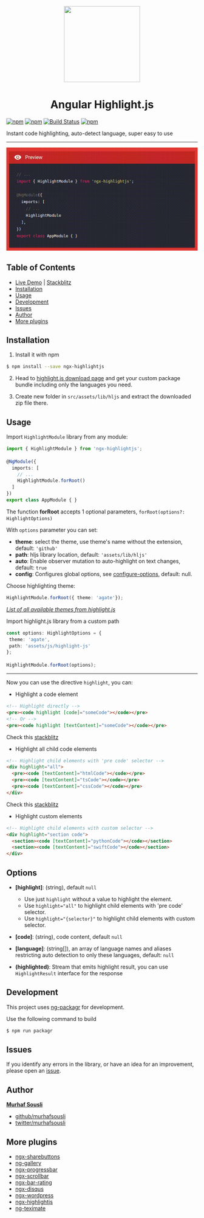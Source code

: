 <p align="center">
  <img height="200px" width="200px" style="text-align: center" src="https://cdn.rawgit.com/MurhafSousli/ngx-highlightjs/b8b00ec3/src/assets/logo.svg">
  <h1 align="center">Angular Highlight.js</h1>
</p>

[![npm](https://img.shields.io/badge/demo-online-ed1c46.svg)](https://murhafsousli.github.io/ngx-highlightjs/)
[![npm](https://img.shields.io/npm/v/ngx-highlightjs.svg?maxAge=2592000?style=plastic)](https://www.npmjs.com/package/ngx-highlightjs) 
[![Build Status](https://travis-ci.org/MurhafSousli/ngx-highlightjs.svg?branch=master)](https://www.npmjs.com/package/ngx-highlightjs) 
[![npm](https://img.shields.io/npm/l/express.svg?maxAge=2592000)](/LICENSE)

Instant code highlighting, auto-detect language, super easy to use
___

<p align="center">
  <img style="text-align: center;" src="src/assets/preview.gif?raw=true">
</p>

## Table of Contents

- [Live Demo](https://MurhafSousli.github.io/ngx-highlightjs/) | [Stackblitz](https://stackblitz.com/edit/ngx-highlightjs)
- [Installation](#installation)
- [Usage](#usage)
- [Development](#development)
- [Issues](#issues)
- [Author](#author)
- [More plugins](#more-plugins)

<a name="installation"/>

## Installation

1. Install it with npm

```bash
$ npm install --save ngx-highlightjs
```

2. Head to [highlight.js download page](https://highlightjs.org/download/) and get your custom package bundle including only the languages you need.

3. Create new folder in `src/assets/lib/hljs` and extract the downloaded zip file there.

<a name="usage"/>

## Usage

Import `HighlightModule` library from any module:

```ts
import { HighlightModule } from 'ngx-highlightjs';

@NgModule({
  imports: [
    // ...
    HighlightModule.forRoot()
  ]
})
export class AppModule { }
```

The function **forRoot** accepts 1 optional parameters, `forRoot(options?: HighlightOptions)`

With `options` parameter you can set:

- **theme**: select the theme, use theme's name without the extension, default: `'github'`
- **path**: hljs library location, default: `'assets/lib/hljs'`
- **auto**: Enable observer mutation to auto-highlight on text changes, default: `true`
- **config**: Configures global options, see [configure-options](http://highlightjs.readthedocs.io/en/latest/api.html#configure-options), default: null.

 Choose highlighting theme:

```ts
HighlightModule.forRoot({ theme: 'agate'});
```

_[List of all available themes from highlight.js](https://github.com/isagalaev/highlight.js/tree/master/src/styles)_

 Import highlight.js library from a custom path
 ```ts
const options: HighlightOptions = {
  theme: 'agate',
  path: 'assets/js/highlight-js'
};

HighlightModule.forRoot(options);
 ```

---

Now you can use the directive `highlight`, you can:

- Highlight a code element

```html
<!-- Highlight directly -->
<pre><code highlight [code]="someCode"></code></pre>
<!-- Or -->
<pre><code highlight [textContent]="someCode"></code></pre>
```

Check this [stackblitz](https://stackblitz.com/edit/ngx-highlightjs)

- Highlight all child code elements

```html
<!-- Highlight child elements with 'pre code' selector -->
<div highlight="all">
  <pre><code [textContent]="htmlCode"></code></pre>
  <pre><code [textContent]="tsCode"></code></pre>
  <pre><code [textContent]="cssCode"></code></pre>
</div>
```

Check this [stackblitz](https://stackblitz.com/edit/ngx-highlightjs-all)

- Highlight custom elements

```html
<!-- Highlight child elements with custom selector -->
<div highlight="section code">
  <section><code [textContent]="pythonCode"></code></section>
  <section><code [textContent]="swiftCode"></code></section>
</div>
```

## Options

- **[highlight]**: (string), default `null`

  - Use just `highlight` without a value to highlight the element.
  - Use `highlight="all"` to highlight child elements with 'pre code' selector.
  - Use `highlight="{selector}"` to highlight child elements with custom selector.

- **[code]**: (string), code content, default `null`

- **[language]**: (string[]), an array of language names and aliases restricting auto detection to only these languages, default: `null`

- **(highlighted)**: Stream that emits highlight result, you can use `HighlightResult` interface for the response

<a name="development"/>

## Development

This project uses [ng-packagr](https://github.com/dherges/ng-packagr) for development.

Use the following command to build

```bash
$ npm run packagr
```

<a name="issues"/>

## Issues

If you identify any errors in the library, or have an idea for an improvement, please open an [issue](https://github.com/MurhafSousli/ngx-highlightjs/issues).

<a name="author"/>

## Author

 **[Murhaf Sousli](http://murhafsousli.com)**

- [github/murhafsousli](https://github.com/MurhafSousli)
- [twitter/murhafsousli](https://twitter.com/MurhafSousli)

<a name="more-plugins"/>

## More plugins

- [ngx-sharebuttons](https://github.com/MurhafSousli/ngx-sharebuttons)
- [ng-gallery](https://github.com/MurhafSousli/ng-gallery)
- [ngx-progressbar](https://github.com/MurhafSousli/ngx-progressbar)
- [ngx-scrollbar](https://github.com/MurhafSousli/ngx-scrollbar)
- [ngx-bar-rating](https://github.com/MurhafSousli/ngx-bar-rating)
- [ngx-disqus](https://github.com/MurhafSousli/ngx-disqus)
- [ngx-wordpress](https://github.com/MurhafSousli/ngx-wordpress)
- [ngx-highlightjs](https://github.com/MurhafSousli/ngx-highlightjs)
- [ng-teximate](https://github.com/MurhafSousli/ng-teximate)